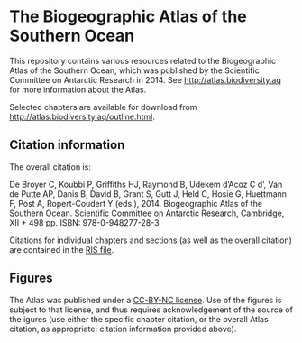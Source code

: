 # The Biogeographic Atlas of the Southern Ocean



This repository contains various resources related to the Biogeographic Atlas of the Southern Ocean, which was published by the Scientific Committee on Antarctic Research in 2014. See http://atlas.biodiversity.aq for more information about the Atlas.

Selected chapters are available for download from http://atlas.biodiversity.aq/outline.html.

## Citation information

The overall citation is:

De Broyer C, Koubbi P, Griffiths HJ, Raymond B, Udekem d’Acoz C d’, Van de Putte AP, Danis B, David B, Grant S, Gutt J, Held C, Hosie G, Huettmann F, Post A, Ropert-Coudert Y (eds.), 2014. Biogeographic Atlas of the Southern Ocean. Scientific Committee on Antarctic Research, Cambridge, XII + 498 pp. ISBN: 978-0-948277-28-3

Citations for individual chapters and sections (as well as the overall citation) are contained in the [RIS file](https://github.com/SCAR/BiogeographicAtlas/tree/master/citations).

## Figures

The Atlas was published under a [CC-BY-NC license](https://creativecommons.org/licenses/by-nc/4.0/). Use of the figures is subject to that license, and thus requires acknowledgement of the source of the igures (use either the specific chapter citation, or the overall Atlas citation, as appropriate: citation information provided above).
